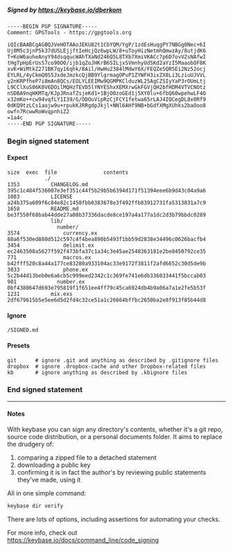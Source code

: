 ##### Signed by https://keybase.io/dberkom
```
-----BEGIN PGP SIGNATURE-----
Comment: GPGTools - https://gpgtools.org

iQIcBAABCgAGBQJVeHOTAAoJEKU82t1CbYQM/YgP/1zdEsHuqgPY7NBGg0Nec+6I
Uj0M5c3jnP5k37dUSLEjjftIeHcjQz6wpLW/8+uToyHizNetmhQmwzAy/8utjdK6
T+KoW6auheAnyY94dsqqucWAhTXaNd246Q5L8TXb7XmiVKACc7p6D7ovV2sNAfwI
tHgTpHpErUsS7co90O0/ijb1qZoJHKrB6SILjxSVmnhyUdSKd2aYzI5MaaobOF8K
xvK+WiMtkZ271BK7qy16qhk/8Ail/HwHu2384lMdwY6X/FEQZe5QR5Ei2Nz52ocj
EYLRL/4yCkmQ0S5JxdeJmzkcQjBB9YlgrmagOPuP1ZYWFH3ixZX8Li3LziuUJVVL
y2nKRPfheP7i8mAn8QCs/EOLYLEEIMw9QGMPKClduzWL25AgCZSIyYaP3rOUmLtj
L9CClXuS06K0V6DOilMQHzTEVD5lYNYEShxXEMXrwGkFGVjQH2bfHDM4VTVCNOtz
nSDBA9nqHKMTq/KJpJRnafZsjeKd1+1BjO0zoGEd1j5XY0lu+6fbQ60wpehwLF4O
x32mKo++cw94vqfLY1I39/G/ODOuVipRzCjFCY1fetwa65rLAJ4IQCegDL8x0Rf9
0dKQ9tzLCs1aojw9u+rpukKJRRgdpJkjl+NNl6AHf9NB+bGdfXMgXUhks2baOoo8
owfn7RcwwRoWvqpnhiZ2
=1a4c
-----END PGP SIGNATURE-----

```

<!-- END SIGNATURES -->

### Begin signed statement 

#### Expect

```
size  exec  file               contents                                                        
            ./                                                                                 
1353          CHANGELOG.md     395c1c484f536007e3ef351c44f5b29b5b6394d171f51394eee6b9d43c04a9a6
1083          LICENSE          a24b375a609f6c84e82c1458fbb0383678e3f492ffb83912731fa5313831a7c9
1658          README.md        be3f550f68bab44dde27a08b37336dacde8ce197a4a177a1dc2d3b79bbdc0289
              lib/                                                                             
                number/                                                                        
3574              currency.ex  88a6f530ed880d512c597c4f4bea890b5493f1bb59d2838e34496c0626bacfb4
3454              delimit.ex   ec2463508a5627f592f473bfa37c1a34c3e45ae2548363181e2be8450792ce35
771               macros.ex    b42fff520c8a44a177ce83280a933104ac33e9172f3811f2afd6652c30d5de9b
3833              phone.ex     5c2b44d13beb0e6a6cb5c999eed2342c1c369fe741e6db336033441f5bccab03
981             number.ex      0bf4380647d693e795819f1f651ee4ff79c45ca6924db4b9a06a7a1e2fe5b53f
1231          mix.exs          2df679615b5e5ee6d5d2fd4c32ce51a1c26664bffbc2650ba2e8f913f85b44d8
```

#### Ignore

```
/SIGNED.md
```

#### Presets

```
git      # ignore .git and anything as described by .gitignore files
dropbox  # ignore .dropbox-cache and other Dropbox-related files    
kb       # ignore anything as described by .kbignore files          
```

<!-- summarize version = 0.0.9 -->

### End signed statement

<hr>

#### Notes

With keybase you can sign any directory's contents, whether it's a git repo,
source code distribution, or a personal documents folder. It aims to replace the drudgery of:

  1. comparing a zipped file to a detached statement
  2. downloading a public key
  3. confirming it is in fact the author's by reviewing public statements they've made, using it

All in one simple command:

```bash
keybase dir verify
```

There are lots of options, including assertions for automating your checks.

For more info, check out https://keybase.io/docs/command_line/code_signing